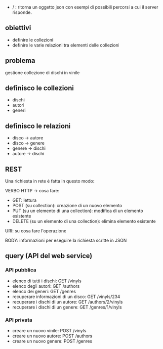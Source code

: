 -   / : ritorna un oggetto json con esempi di possibili percorsi a cui il server risponde.

## obiettivi

-   definire le collezioni
-   definire le varie relazioni tra elementi delle collezioni

## problema

gestione collezione di dischi in vinile

## definisco le collezioni

-   dischi
-   autori
-   generi

## definisco le relazioni

-   disco -> autore
-   disco -> genere
-   genere -> dischi
-   autore -> dischi

## REST

Una richiesta in rete è fatta in questo modo:

VERBO HTTP -> cosa fare:

-   GET: lettura
-   POST (su collection): creazione di un nuovo elemento
-   PUT (su un elemento di una collection): modifica di un elemento esistente
-   DELETE (su un elemento di una collection): elimina elemento esistente

URI: su cosa fare l'operazione

BODY: informazioni per eseguire la richiesta scritte in JSON

## query (API del web service)

### API pubblica

-   elenco di tutti i dischi: GET /vinyls
-   elenco degli autori: GET /authors
-   elenco dei generi: GET /genres
-   recuperare informazioni di un disco: GET /vinyls/234
-   recuperare i dischi di un autore: GET /authors/2/vinyls
-   recuperare i dischi di un genere: GET /genres/1/vinyls

### API privata

-   creare un nuovo vinile: POST /vinyls
-   creare un nuovo autore: POST /authors
-   creare un nuovo genere: POST /genres
